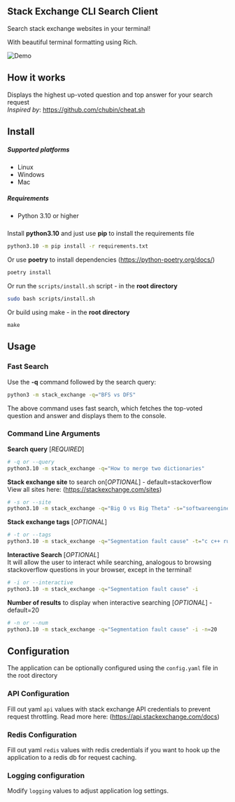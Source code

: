 ## Stack Exchange CLI Search Client

Search stack exchange websites in your terminal!

With beautiful terminal formatting using Rich.

![Demo](https://media.giphy.com/media/TsWaWpgD0S4bP3SHv3/giphy.gif)

## How it works

Displays the highest up-voted question and top answer for your search request \
*Inspired by*: https://github.com/chubin/cheat.sh

## Install

##### Supported platforms

* Linux
* Windows
* Mac

##### Requirements

* Python 3.10 or higher

#####     

Install **python3.10** and just use **pip** to install the requirements file

```bash
python3.10 -m pip install -r requirements.txt
```

Or use **poetry** to install dependencies (https://python-poetry.org/docs/)

```bash
poetry install
```

Or run the `scripts/install.sh` script - in the **root directory**

```bash
sudo bash scripts/install.sh
```

Or build using make - in the **root directory**

```
make
```

## Usage

### Fast Search

Use the **-q** command followed by the search query:

```bash
python3 -m stack_exchange -q="BFS vs DFS"
```

The above command uses fast search, which fetches the top-voted question and answer and displays them to the console.

### Command Line Arguments

**Search query** [*REQUIRED*]

```bash
# -q or --query
python3.10 -m stack_exchange -q="How to merge two dictionaries"
```

**Stack exchange site** to search on[*OPTIONAL*] - default=stackoverflow \
View all sites here: (https://stackexchange.com/sites)

```bash
# -s or --site
python3.10 -m stack_exchange -q="Big O vs Big Theta" -s="softwareengineering"
```

**Stack exchange tags** [*OPTIONAL*]

```bash
# -t or --tags
python3.10 -m stack_exchange -q="Segmentation fault cause" -t="c c++ rust"
```

**Interactive Search** [*OPTIONAL*] \
It will allow the user to interact while searching, analogous to browsing stackoverflow questions in your browser,
except in the terminal!

```bash
# -i or --interactive
python3.10 -m stack_exchange -q="Segmentation fault cause" -i
```

**Number of results** to display when interactive searching [*OPTIONAL*] - default=20

```bash
# -n or --num
python3.10 -m stack_exchange -q="Segmentation fault cause" -i -n=20
```

## Configuration

The application can be optionally configured using the `config.yaml` file in the root directory

### API Configuration

Fill out yaml `api` values with stack exchange API credentials to prevent request throttling. Read more
here:  (https://api.stackexchange.com/docs)

### Redis Configuration

Fill out yaml `redis` values with redis credentials if you want to hook up the application to a redis db for request
caching.

### Logging configuration

Modify `logging` values to adjust application log settings.